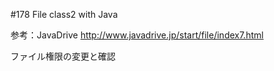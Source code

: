 #178 File class2 with Java

参考：JavaDrive
http://www.javadrive.jp/start/file/index7.html

ファイル権限の変更と確認
